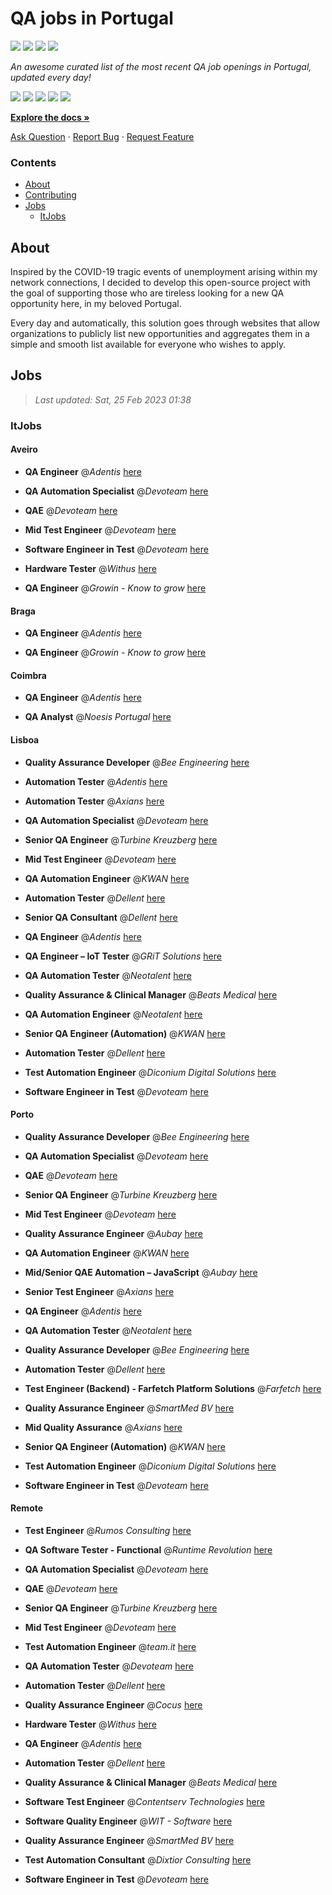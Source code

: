 QA jobs in Portugal
========================

![](https://img.shields.io/static/v1?label=%F0%9F%8C%9F&message=If%20Useful&color=BC4E99)
[![](https://img.shields.io/github/stars/sergiomartins8/qa-jobs-in-portugal)](https://github.com/sergiomartins8/qa-jobs-in-portugal/stargazers)
[![](https://img.shields.io/github/forks/sergiomartins8/qa-jobs-in-portugal)](https://github.com/sergiomartins8/qa-jobs-in-portugal/network/members)
[![](https://img.shields.io/badge/-sergiomartins8-blue?logo=Linkedin&logoColor=white)](https://www.linkedin.com/in/sergiomartins8/)

_An awesome curated list of the most recent QA job openings in Portugal, updated every day!_

[![](https://img.shields.io/github/v/release/sergiomartins8/qa-jobs-in-portugal)](https://github.com/sergiomartins8/qa-jobs-in-portugal/releases)
[![](https://github.com/sergiomartins8/qa-jobs-in-portugal/workflows/release/badge.svg)](https://github.com/sergiomartins8/qa-jobs-in-portugal/actions?query=workflow%3Arelease)
[![](https://img.shields.io/github/issues/sergiomartins8/qa-jobs-in-portugal)](https://github.com/sergiomartins8/qa-jobs-in-portugal/issues)
[![](https://img.shields.io/github/contributors/sergiomartins8/qa-jobs-in-portugal)](https://github.com/sergiomartins8/qa-jobs-in-portugal/graphs/contributors)
[![](https://img.shields.io/github/license/sergiomartins8/qa-jobs-in-portugal)](https://github.com/sergiomartins8/qa-jobs-in-portugal/blob/master/LICENSE)

**[Explore the docs »](https://github.com/sergiomartins8/qa-jobs-in-portugal/blob/master/docs/DOCUMENTATION.md)**

[Ask Question](https://github.com/sergiomartins8/qa-jobs-in-portugal/issues) 
·
[Report Bug](https://github.com/sergiomartins8/qa-jobs-in-portugal/issues)
·
[Request Feature](https://github.com/sergiomartins8/qa-jobs-in-portugal/issues)

### Contents
* [About](#about)
* [Contributing](https://github.com/sergiomartins8/qa-jobs-in-portugal/blob/master/docs/CONTRIBUTING.md)
* [Jobs](#jobs)
  * [ItJobs](#itjobs)

## About
Inspired by the COVID-19 tragic events of unemployment arising within my network connections, I decided to develop this open-source project with the goal of supporting those who are tireless looking for a new QA opportunity here, in my beloved Portugal.

Every day and automatically, this solution goes through websites that allow organizations to publicly list new opportunities and aggregates them in a simple and smooth list available for everyone who wishes to apply.

Jobs
---------

> _Last updated: Sat, 25 Feb 2023 01:38_

### ItJobs

#### Aveiro

- **QA Engineer** @_Adentis_ [here](https://www.itjobs.pt/oferta/454241/qa-engineer)


- **QA Automation Specialist** @_Devoteam_ [here](https://www.itjobs.pt/oferta/453165/qa-automation-specialist)


- **QAE** @_Devoteam_ [here](https://www.itjobs.pt/oferta/454621/qae)


- **Mid Test Engineer** @_Devoteam_ [here](https://www.itjobs.pt/oferta/454833/mid-test-engineer)


- **Software Engineer in Test** @_Devoteam_ [here](https://www.itjobs.pt/oferta/454010/software-engineer-in-test)


- **Hardware Tester** @_Withus_ [here](https://www.itjobs.pt/oferta/455370/hardware-tester)


- **QA Engineer** @_Growin - Know to grow_ [here](https://www.itjobs.pt/oferta/454735/qa-engineer)

#### Braga

- **QA Engineer** @_Adentis_ [here](https://www.itjobs.pt/oferta/454241/qa-engineer)


- **QA Engineer** @_Growin - Know to grow_ [here](https://www.itjobs.pt/oferta/454735/qa-engineer)

#### Coimbra

- **QA Engineer** @_Adentis_ [here](https://www.itjobs.pt/oferta/454241/qa-engineer)


- **QA Analyst** @_Noesis Portugal_ [here](https://www.itjobs.pt/oferta/453411/qa-analyst)

#### Lisboa

- **Quality Assurance Developer** @_Bee Engineering_ [here](https://www.itjobs.pt/oferta/454011/quality-assurance-developer)


- **Automation Tester** @_Adentis_ [here](https://www.itjobs.pt/oferta/453375/automation-tester)


- **Automation Tester** @_Axians_ [here](https://www.itjobs.pt/oferta/453020/automation-tester)


- **QA Automation Specialist** @_Devoteam_ [here](https://www.itjobs.pt/oferta/453165/qa-automation-specialist)


- **Senior QA Engineer** @_Turbine Kreuzberg_ [here](https://www.itjobs.pt/oferta/454948/senior-qa-engineer)


- **Mid Test Engineer** @_Devoteam_ [here](https://www.itjobs.pt/oferta/454833/mid-test-engineer)


- **QA Automation Engineer** @_KWAN_ [here](https://www.itjobs.pt/oferta/454064/qa-automation-engineer)


- **Automation Tester** @_Dellent_ [here](https://www.itjobs.pt/oferta/453999/automation-tester)


- **Senior QA Consultant** @_Dellent_ [here](https://www.itjobs.pt/oferta/454423/senior-qa-consultant)


- **QA Engineer** @_Adentis_ [here](https://www.itjobs.pt/oferta/454241/qa-engineer)


- **QA Engineer – IoT Tester** @_GRiT Solutions_ [here](https://www.itjobs.pt/oferta/454753/qa-engineer-iot-tester)


- **QA Automation Tester** @_Neotalent_ [here](https://www.itjobs.pt/oferta/453286/qa-automation-tester)


- **Quality Assurance & Clinical Manager** @_Beats Medical_ [here](https://www.itjobs.pt/oferta/454488/quality-assurance-clinical-manager)


- **QA Automation Engineer** @_Neotalent_ [here](https://www.itjobs.pt/oferta/454854/qa-automation-engineer)


- **Senior QA Engineer (Automation)** @_KWAN_ [here](https://www.itjobs.pt/oferta/453951/senior-qa-engineer-automation)


- **Automation Tester** @_Dellent_ [here](https://www.itjobs.pt/oferta/453147/automation-tester)


- **Test Automation Engineer** @_Diconium Digital Solutions_ [here](https://www.itjobs.pt/oferta/455200/test-automation-engineer)


- **Software Engineer in Test** @_Devoteam_ [here](https://www.itjobs.pt/oferta/454010/software-engineer-in-test)

#### Porto

- **Quality Assurance Developer** @_Bee Engineering_ [here](https://www.itjobs.pt/oferta/454011/quality-assurance-developer)


- **QA Automation Specialist** @_Devoteam_ [here](https://www.itjobs.pt/oferta/453165/qa-automation-specialist)


- **QAE** @_Devoteam_ [here](https://www.itjobs.pt/oferta/454621/qae)


- **Senior QA Engineer** @_Turbine Kreuzberg_ [here](https://www.itjobs.pt/oferta/454948/senior-qa-engineer)


- **Mid Test Engineer** @_Devoteam_ [here](https://www.itjobs.pt/oferta/454833/mid-test-engineer)


- **Quality Assurance Engineer** @_Aubay_ [here](https://www.itjobs.pt/oferta/455308/quality-assurance-engineer)


- **QA Automation Engineer** @_KWAN_ [here](https://www.itjobs.pt/oferta/454064/qa-automation-engineer)


- **Mid/Senior QAE Automation – JavaScript** @_Aubay_ [here](https://www.itjobs.pt/oferta/454800/mid-senior-qae-automation-javascript)


- **Senior Test Engineer** @_Axians_ [here](https://www.itjobs.pt/oferta/454644/senior-test-engineer)


- **QA Engineer** @_Adentis_ [here](https://www.itjobs.pt/oferta/454241/qa-engineer)


- **QA Automation Tester** @_Neotalent_ [here](https://www.itjobs.pt/oferta/453286/qa-automation-tester)


- **Quality Assurance Developer** @_Bee Engineering_ [here](https://www.itjobs.pt/oferta/454021/quality-assurance-developer)


- **Automation Tester** @_Dellent_ [here](https://www.itjobs.pt/oferta/454394/automation-tester)


- **Test Engineer (Backend) - Farfetch Platform Solutions** @_Farfetch_ [here](https://www.itjobs.pt/oferta/455168/test-engineer-backend-farfetch-platform-solutions)


- **Quality Assurance Engineer** @_SmartMed BV_ [here](https://www.itjobs.pt/oferta/454253/quality-assurance-engineer)


- **Mid Quality Assurance** @_Axians_ [here](https://www.itjobs.pt/oferta/454651/mid-quality-assurance)


- **Senior QA Engineer (Automation)** @_KWAN_ [here](https://www.itjobs.pt/oferta/453951/senior-qa-engineer-automation)


- **Test Automation Engineer** @_Diconium Digital Solutions_ [here](https://www.itjobs.pt/oferta/455200/test-automation-engineer)


- **Software Engineer in Test** @_Devoteam_ [here](https://www.itjobs.pt/oferta/454010/software-engineer-in-test)

#### Remote

- **Test Engineer** @_Rumos Consulting_ [here](https://www.itjobs.pt/oferta/455030/test-engineer)


- **QA Software Tester - Functional** @_Runtime Revolution_ [here](https://www.itjobs.pt/oferta/454150/qa-software-tester-functional)


- **QA Automation Specialist** @_Devoteam_ [here](https://www.itjobs.pt/oferta/453165/qa-automation-specialist)


- **QAE** @_Devoteam_ [here](https://www.itjobs.pt/oferta/454621/qae)


- **Senior QA Engineer** @_Turbine Kreuzberg_ [here](https://www.itjobs.pt/oferta/454948/senior-qa-engineer)


- **Mid Test Engineer** @_Devoteam_ [here](https://www.itjobs.pt/oferta/454833/mid-test-engineer)


- **Test Automation Engineer** @_team.it_ [here](https://www.itjobs.pt/oferta/455262/test-automation-engineer)


- **QA Automation Tester** @_Devoteam_ [here](https://www.itjobs.pt/oferta/453100/qa-automation-tester)


- **Automation Tester** @_Dellent_ [here](https://www.itjobs.pt/oferta/453999/automation-tester)


- **Quality Assurance Engineer** @_Cocus_ [here](https://www.itjobs.pt/oferta/454696/quality-assurance-engineer)


- **Hardware Tester** @_Withus_ [here](https://www.itjobs.pt/oferta/455370/hardware-tester)


- **QA Engineer** @_Adentis_ [here](https://www.itjobs.pt/oferta/454241/qa-engineer)


- **Automation Tester** @_Dellent_ [here](https://www.itjobs.pt/oferta/454394/automation-tester)


- **Quality Assurance & Clinical Manager** @_Beats Medical_ [here](https://www.itjobs.pt/oferta/454488/quality-assurance-clinical-manager)


- **Software Test Engineer** @_Contentserv Technologies_ [here](https://www.itjobs.pt/oferta/453645/software-test-engineer)


- **Software Quality Engineer** @_WIT - Software_ [here](https://www.itjobs.pt/oferta/455061/software-quality-engineer)


- **Quality Assurance Engineer** @_SmartMed BV_ [here](https://www.itjobs.pt/oferta/454253/quality-assurance-engineer)


- **Test Automation Consultant** @_Dixtior Consulting_ [here](https://www.itjobs.pt/oferta/454744/test-automation-consultant)


- **Software Engineer in Test** @_Devoteam_ [here](https://www.itjobs.pt/oferta/454010/software-engineer-in-test)

